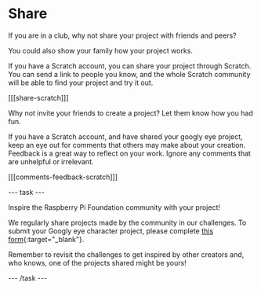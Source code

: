 # Share

If you are in a club, why not share your project with friends and peers?

You could also show your family how your project works.

If you have a Scratch account, you can share your project through Scratch. You can send a link to people you know, and the whole Scratch community will be able to find your project and try it out.

[[[share-scratch]]]

Why not invite your friends to create a project? Let them know how you had fun.

If you have a Scratch account, and have shared your googly eye project, keep an eye out for comments that others may make about your creation. Feedback is a great way to reflect on your work. Ignore any comments that are unhelpful or irrelevant.

[[[comments-feedback-scratch]]]

--- task ---

Inspire the Raspberry Pi Foundation community with your project!

We regularly share projects made by the community in our challenges. To submit your Googly eye character project, please complete [this form](https://form.raspberrypi.org/f/community-project-submissions){:target="_blank"}.

Remember to revisit the challenges to get inspired by other creators and, who knows, one of the projects shared might be yours!

--- /task ---